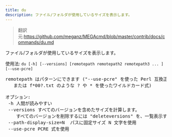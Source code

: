 ```yaml
---
title: du
description: ファイル/フォルダが使用しているサイズを表示します。
---
```


>翻訳元:https://github.com/meganz/MEGAcmd/blob/master/contrib/docs/commands/du.md

ファイル/フォルダが使用しているサイズを表示します。

使用法: `du [-h] [--versions] [remotepath remotepath2 remotepath3 ... ] [--use-pcre]`
<pre>
remotepath はパターンにできます ("--use-pcre" を使った Perl 互換正規表現
   または f*00?.txt のような ? や * を使ったワイルドカード式)

オプション:
 -h	人間が読みやすい
 --versions	すべてのバージョンを含めたサイズを計算します。
   	すべてのバージョンを削除するには "deleteversions" を、一覧表示するには "ls --versions" を使用できます
 --path-display-size=N	パスに固定サイズ N 文字を使用
 --use-pcre	PCRE 式を使用
</pre>
